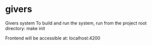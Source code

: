 # givers
Givers system
To build and run the system, run from the project root directory:
make init

Frontend will be accessible at:
localhost:4200


